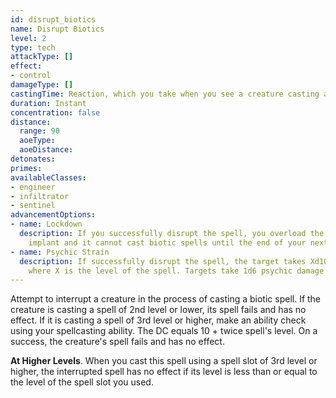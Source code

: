 ```yaml
---
id: disrupt_biotics
name: Disrupt Biotics
level: 2
type: tech
attackType: []
effect:
- control
damageType: []
castingTime: Reaction, which you take when you see a creature casting a biotic spell
duration: Instant
concentration: false
distance:
  range: 90
  aoeType: 
  aoeDistance: 
detonates: 
primes: 
availableClasses:
- engineer
- infiltrator
- sentinel
advancementOptions:
- name: Lockdown
  description: If you successfully disrupt the spell, you overload the target's biotic
    implant and it cannot cast biotic spells until the end of your next turn.
- name: Psychic Strain
  description: If successfully disrupt the spell, the target takes Xd10 psychic damage,
    where X is the level of the spell. Targets take 1d6 psychic damage for disrupted cantrips.
---
```

Attempt to interrupt a creature in the process of casting a biotic spell. If the creature is casting a spell of 2nd level
or lower, its spell fails and has no effect. If it is casting a spell of 3rd level or higher, make an ability check
using your spellcasting ability. The DC equals 10 + twice spell's level. On a success, the creature's spell fails and
has no effect.

__At Higher Levels__. When you cast this spell using a spell slot of 3rd level or higher, the interrupted spell has no
effect if its level is less than or equal to the level of the spell slot you used.
